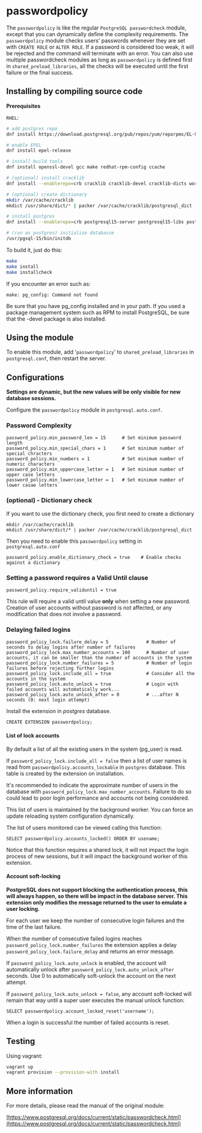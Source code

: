 # passwordpolicy

The `passwordpolicy` is like the regular `PostgreSQL passwordcheck` module, except that you can dynamically define the complexity requirements. The `passwordpolicy` module checks users' passwords whenever they are set with `CREATE ROLE` or `ALTER ROLE`. If a password is considered too weak, it will be rejected and the command will terminate with an error.
You can also use multiple passwordcheck modules as long as `passwordpolicy` is defined first in `shared_preload_libraries`, all the checks will be executed until the first failure or the final success.

## Installing by compiling source code

**Prerequisites**

`RHEL`:

```bash
# add postgres repo
dnf install https://download.postgresql.org/pub/repos/yum/reporpms/EL-9-x86_64/pgdg-redhat-repo-latest.noarch.rpm

# enable EPEL
dnf install epel-release

# install build tools
dnf install openssl-devel gcc make redhat-rpm-config ccache

# (optional) install cracklib
dnf install --enablerepo=crb cracklib cracklib-devel cracklib-dicts words

# (optional) create dictionary
mkdir /var/cache/cracklib
mkdict /usr/share/dict/* | packer /var/cache/cracklib/postgresql_dict

# install postgres
dnf install --enablerepo=crb postgresql15-server postgresql15-libs postgresql15-devel postgresql15-contrib

# (run as postgres) initialize databasse
/usr/pgsql-15/bin/initdb
```

To build it, just do this:

```bash
make
make install
make installcheck
```

If you encounter an error such as:

```
make: pg_config: Command not found
```

Be sure that you have pg_config installed and in your path. If you used
a package management system such as RPM to install PostgreSQL, be sure
that the -devel package is also installed.


## Using the module

To enable this module, add '`passwordpolicy`' to
`shared_preload_libraries` in `postgresql.conf`, then restart the server.

## Configurations

**Settings are dynamic, but the new values will be only visible for new database sessions.**

Configure the `passwordpolicy` module in `postgresql.auto.conf`.

### Password Complexity
```
password_policy.min_password_len = 15      # Set minimum password length
password_policy.min_special_chars = 1      # Set minimum number of special chracters
password_policy.min_numbers = 1            # Set minimum number of numeric characters
password_policy.min_uppercase_letter = 1   # Set minimum number of upper case letters
password_policy.min_lowercase_letter = 1   # Set minimum number of lower casae letters
```

### (optional) - Dictionary check
If you want to use the dictionary check, you first need to create a dictionary
```
mkdir /var/cache/cracklib
mkdict /usr/share/dict/* | packer /var/cache/cracklib/postgresql_dict
```

Then you need to enable this `passwordpolicy` setting in `postgresql.auto.conf`
```
password_policy.enable_dictionary_check = true    # Enable checks against a dictionary
```

### Setting a password requires a Valid Until clause
```
password_policy.require_validuntil = true
```

This rule will require a valid until value **only** when setting a new password. Creation of user accounts without password is not affected, or any modification that does not involve a password.

### Delaying failed logins
```
password_policy_lock.failure_delay = 5              # Number of seconds to delay logins after number of failures
password_policy_lock.max_number_accounts = 100      # Number of user accounts, it can be smaller than the number of accounts in the system
password_policy_lock.number_failures = 5            # Number of login failures before rejecting further logins
password_policy_lock.include_all = true             # Consider all the accounts in the system
password_policy_lock.auto_unlock = true             # Login with failed accounts will automatically work...
password_policy_lock.auto_unlock_after = 0          # ...after N seconds (0: next login attempt)
```

Install the extension in _postgres_ database.
```
CREATE EXTENSION passwordpolicy;
```

#### List of lock accounts
By default a list of all the existing users in the system (pg_user) is read.

If ```password_policy_lock.include_all = false``` then a list of user names is read from ```passwordpolicy.accounts_lockable``` in ```postgres``` database. This table is created by the extension on installation.

It's recommended to indicate the approximate number of users in the database with ```password_policy_lock.max_number_accounts```. Failure to do so could lead to poor login performance and accounts not being considered.

This list of users is maintained by the background worker. You can force an update reloading system configuration dynamically.

The list of users monitored can be viewed calling this function:
```
SELECT passwordpolicy.accounts_locked() ORDER BY usename;
```
Notice that this function requires a shared lock, it will not impact the login process of new sessions, but it will impact the background worker of this extension.

#### Account soft-locking
**PostgreSQL does not support blocking the authentication process, this will always happen, so there will be impact in the database server. This extension only modifies the message returned to the user to emulate a user locking.**

For each user we keep the number of consecutive login failures and the time of the last failure.

When the number of consecutive failed logins reaches ```password_policy_lock.number_failures``` the extension applies a delay ```password_policy_lock.failure_delay``` and returns an error message.

If ```password_policy_lock.auto_unlock``` is enabled, the account will automatically unlock after ```password_policy_lock.auto_unlock_after``` seconds. Use 0 to automatically soft-unlock the account on the next attempt.

If ```password_policy_lock.auto_unlock = false```, any account soft-locked will remain that way until a super user executes the manual unlock function:
```
SELECT passwordpolicy.account_locked_reset('username');
```



When a login is successful the number of failed accounts is reset.


## Testing

Using vagrant:

```bash
vagrant up
vagrant provision --provision-with install
```

## More information

For more details, please read the manual of the original module:

[https://www.postgresql.org/docs/current/static/passwordcheck.html](https://www.postgresql.org/docs/current/static/passwordcheck.html)
